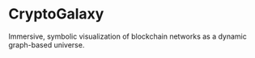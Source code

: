 # CryptoGalaxy
Immersive, symbolic visualization of blockchain networks as a dynamic graph-based universe.
